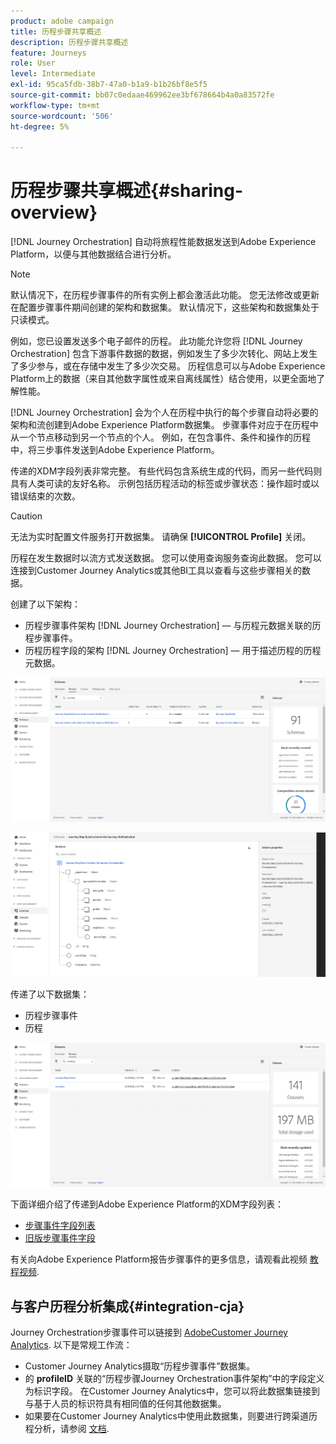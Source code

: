 ```yaml
---
product: adobe campaign
title: 历程步骤共享概述
description: 历程步骤共享概述
feature: Journeys
role: User
level: Intermediate
exl-id: 95ca5fdb-38b7-47a0-b1a9-b1b26bf8e5f5
source-git-commit: bb07c0edaae469962ee3bf678664b4a0a83572fe
workflow-type: tm+mt
source-wordcount: '506'
ht-degree: 5%

---
```


# 历程步骤共享概述{#sharing-overview}

[!DNL Journey Orchestration] 自动将旅程性能数据发送到Adobe Experience Platform，以便与其他数据结合进行分析。

>[!NOTE]
>
>默认情况下，在历程步骤事件的所有实例上都会激活此功能。 您无法修改或更新在配置步骤事件期间创建的架构和数据集。 默认情况下，这些架构和数据集处于只读模式。

例如，您已设置发送多个电子邮件的历程。 此功能允许您将 [!DNL Journey Orchestration] 包含下游事件数据的数据，例如发生了多少次转化、网站上发生了多少参与，或在存储中发生了多少次交易。 历程信息可以与Adobe Experience Platform上的数据（来自其他数字属性或来自离线属性）结合使用，以更全面地了解性能。

[!DNL Journey Orchestration] 会为个人在历程中执行的每个步骤自动将必要的架构和流创建到Adobe Experience Platform数据集。 步骤事件对应于在历程中从一个节点移动到另一个节点的个人。 例如，在包含事件、条件和操作的历程中，将三步事件发送到Adobe Experience Platform。

传递的XDM字段列表非常完整。 有些代码包含系统生成的代码，而另一些代码则具有人类可读的友好名称。 示例包括历程活动的标签或步骤状态：操作超时或以错误结束的次数。

>[!CAUTION]
>
>无法为实时配置文件服务打开数据集。 请确保 **[!UICONTROL Profile]** 关闭。

历程在发生数据时以流方式发送数据。 您可以使用查询服务查询此数据。 您可以连接到Customer Journey Analytics或其他BI工具以查看与这些步骤相关的数据。

创建了以下架构：

* 历程步骤事件架构 [!DNL Journey Orchestration]  — 与历程元数据关联的历程步骤事件。
* 历程历程字段的架构 [!DNL Journey Orchestration]  — 用于描述历程的历程元数据。

![](../assets/sharing1.png)

![](../assets/sharing2.png)

传递了以下数据集：

* 历程步骤事件
* 历程

![](../assets/sharing3.png)

下面详细介绍了传递到Adobe Experience Platform的XDM字段列表：

* [步骤事件字段列表](../building-journeys/sharing-field-list.md)
* [旧版步骤事件字段](../building-journeys/sharing-legacy-fields.md)

有关向Adobe Experience Platform报告步骤事件的更多信息，请观看此视频 [教程视频](https://experienceleague.adobe.com/docs/journey-orchestration-learn/tutorials/reporting-step-events-to-adobe-experience-platform.html).

## 与客户历程分析集成{#integration-cja}

Journey Orchestration步骤事件可以链接到 [AdobeCustomer Journey Analytics](https://experienceleague.adobe.com/docs/analytics-platform/using/cja-overview/cja-overview.html?lang=zh-Hans). 以下是常规工作流：

* Customer Journey Analytics摄取“历程步骤事件”数据集。
* 的 **profileID** 关联的“历程步骤Journey Orchestration事件架构”中的字段定义为标识字段。 在Customer Journey Analytics中，您可以将此数据集链接到与基于人员的标识符具有相同值的任何其他数据集。
* 如果要在Customer Journey Analytics中使用此数据集，则要进行跨渠道历程分析，请参阅 [文档](https://experienceleague.adobe.com/docs/analytics-platform/using/cja-usecases/cross-channel.html).
